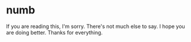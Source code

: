 <html>
<head>
<meta name="google-site-verification" content="9RhQPST_C4khIUIEY1DwMvr75pdkFu5OWRvmdWG3kO0" />
</head>
<body>

<h1>numb</h1>

<p>If you are reading this, I'm sorry. There's not much else to say. I hope you are doing better. Thanks for everything.</p>

</body>
</html>
